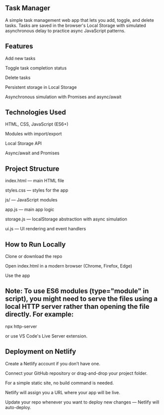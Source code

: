 ## Task Manager

A simple task management web app that lets you add, toggle, and delete tasks. Tasks are saved in the browser's Local Storage with simulated asynchronous delay to practice async JavaScript patterns.

## Features

Add new tasks

Toggle task completion status

Delete tasks

Persistent storage in Local Storage

Asynchronous simulation with Promises and async/await

## Technologies Used

HTML, CSS, JavaScript (ES6+)

Modules with import/export

Local Storage API

Async/await and Promises

## Project Structure

index.html — main HTML file

styles.css — styles for the app

js/ — JavaScript modules

app.js — main app logic

storage.js — localStorage abstraction with async simulation

ui.js — UI rendering and event handlers

## How to Run Locally

Clone or download the repo

Open index.html in a modern browser (Chrome, Firefox, Edge)

Use the app

## Note: To use ES6 modules (type="module" in script), you might need to serve the files using a local HTTP server rather than opening the file directly. For example:

npx http-server

or use VS Code's Live Server extension.

## Deployment on Netlify

Create a Netlify account if you don’t have one.

Connect your GitHub repository or drag-and-drop your project folder.

For a simple static site, no build command is needed.

Netlify will assign you a URL where your app will be live.

Update your repo whenever you want to deploy new changes — Netlify will auto-deploy.
